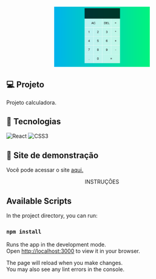 <p align="center">
  <img src="https://github.com/d7pimenta/calculadora-app/blob/main/public/readme/calculadora.PNG" width="50%">
</p>

## :computer: Projeto
Projeto calculadora.

## :rocket: Tecnologias
![React](https://img.shields.io/badge/react-%2320232a.svg?style=for-the-badge&logo=react&logoColor=%2361DAFB)
![CSS3](https://img.shields.io/badge/css3-%231572B6.svg?style=for-the-badge&logo=css3&logoColor=white)

## :eyes: Site de demonstração

Você pode acessar o site [aqui.](https://d7pimenta.github.io/calculadora-app/)

<p align="center">INSTRUÇÕES</p>








## Available Scripts

In the project directory, you can run:

### `npm install`

Runs the app in the development mode.\
Open [http://localhost:3000](http://localhost:3000) to view it in your browser.

The page will reload when you make changes.\
You may also see any lint errors in the console.
